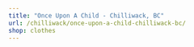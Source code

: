```yaml
---
title: "Once Upon A Child - Chilliwack, BC"
url: /chilliwack/once-upon-a-child-chilliwack-bc/
shop: clothes
---
```

